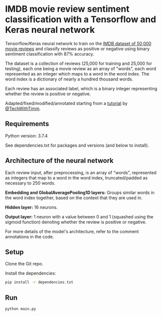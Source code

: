 # IMDB movie review sentiment classification with a Tensorflow and Keras neural network

Tensorflow/Keras neural network to train on the [IMDB dataset of 50,000 movie reviews](http://ai.stanford.edu/%7Eamaas/data/sentiment/) and classify reviews as positive or negative using binary sentiment classification with 87% accuracy.

The dataset is a collection of reviews (25,000 for training and 25,000 for testing), each one being a movie review as an array of "words", each word represented as an integer which maps to a word in the word index. The word index is a dictionary of nearly a hundred thousand words.

Each review has an associated label, which is a binary integer representing whether the review is positive or negative.

Adapted/fixed/modified/annotated starting from a [tutorial](https://www.youtube.com/watch?v=6g4O5UOH304) by [@TechWithTimm](https://twitter.com/TechWithTimm).

## Requirements

Python version: 3.7.4

See dependencies.txt for packages and versions (and below to install).

## Architecture of the neural network

Each review input, after preprocessing, is an array of "words", represented as integers that map to a word in the word index, truncated/padded as necessary to 250 words.

__Embedding and GlobalAveragePooling1D layers:__ Groups similar words in the word index together, based on the context that they are used in.

__Hidden layer:__ 16 neurons.

__Output layer:__ 1 neuron with a value between 0 and 1 (squashed using the sigmoid function) denoting whether the review is positive or negative.

For more details of the model's architecture, refer to the comment annotations in the code.

## Setup

Clone the Git repo.

Install the dependencies:

```bash
pip install -r dependencies.txt
```

## Run

```bash
python main.py
```

